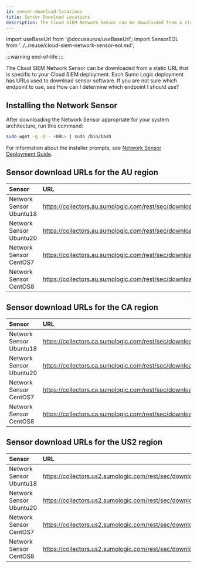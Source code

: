 ```yaml
---
id: sensor-download-locations
title: Sensor Download Locations
description: The Cloud SIEM Network Sensor can be downloaded from a static URL that is specific to your Cloud SIEM deployment.
---
```


import useBaseUrl from '@docusaurus/useBaseUrl';
import SensorEOL from '../../reuse/cloud-siem-network-sensor-eol.md';

:::warning end-of-life
<SensorEOL/>
:::

The Cloud SIEM Network Sensor can be downloaded from a static URL that is specific to your Cloud SIEM deployment. Each Sumo Logic deployment has URLs used to download sensor software. If you are not sure which endpoint to use, see How can I determine which endpoint I should use?

## Installing the Network Sensor

After downloading the Network Sensor appropriate for your system architecture, run this command:

```bash
sudo wget -q -O - <URL> | sudo /bin/bash
```

For information about the installer prompts, see [Network Sensor Deployment Guide](/docs/cse/sensors/network-sensor-deployment-guide).

## Sensor download URLs for the AU region

| Sensor                  | URL                                                              |
|:-------------------------|:------------------------------------------------------------------|
| Network Sensor Ubuntu18 | https://collectors.au.sumologic.com/rest/sec/download/ubuntu18 |
| Network Sensor Ubuntu20 | https://collectors.au.sumologic.com/rest/sec/download/ubuntu20 |
| Network Sensor CentOS7  | https://collectors.au.sumologic.com/rest/sec/download/centos7 |
| Network Sensor CentOS8  | https://collectors.au.sumologic.com/rest/sec/download/centos8 |

## Sensor download URLs for the CA region

| Sensor                  | URL                                                              |
|:-------------------------|:------------------------------------------------------------------|
| Network Sensor Ubuntu18 | https://collectors.ca.sumologic.com/rest/sec/download/ubuntu18 |
| Network Sensor Ubuntu20 | https://collectors.ca.sumologic.com/rest/sec/download/ubuntu20 |
| Network Sensor CentOS7  | https://collectors.ca.sumologic.com/rest/sec/download/centos7 |
| Network Sensor CentOS8  | https://collectors.ca.sumologic.com/rest/sec/download/centos8 |

## Sensor download URLs for the US2 region

| Sensor                  | URL                                                               |
|:-------------------------|:-------------------------------------------------------------------|
| Network Sensor Ubuntu18 | https://collectors.us2.sumologic.com/rest/sec/download/ubuntu18 |
| Network Sensor Ubuntu20 | https://collectors.us2.sumologic.com/rest/sec/download/ubuntu20 |
| Network Sensor CentOS7  | https://collectors.us2.sumologic.com/rest/sec/download/centos7 |
| Network Sensor CentOS8  | https://collectors.us2.sumologic.com/rest/sec/download/centos8 |
